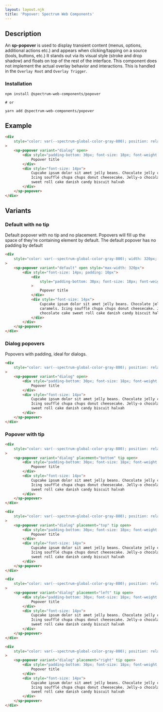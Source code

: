 ```yaml
---
layout: layout.njk
title: 'Popover: Spectrum Web Components'
---
```

## Description

An **sp-popover** is used to display transient content (menus, options, additional actions etc.) and appears when clicking/tapping on a source (tools, buttons, etc.) It stands out via its visual style (stroke and drop shadow) and floats on top of the rest of the interface. This component does not implement the actual overlay behavior and interactions. This is handled in the `Overlay Root` and `Overlay Trigger`.

### Installation

```
npm install @spectrum-web-components/popover

# or

yarn add @spectrum-web-components/popover
```

## Example

```html
<div
    style="color: var(--spectrum-global-color-gray-800); position: relative; width: 320px; height: 200px"
>
    <sp-popover variant="dialog" open>
        <div style="padding-bottom: 30px; font-size: 18px; font-weight: 700">
            Popover title
        </div>
        <div style="font-size: 14px">
            Cupcake ipsum dolor sit amet jelly beans. Chocolate jelly caramels.
            Icing soufflé chupa chups donut cheesecake. Jelly-o chocolate cake
            sweet roll cake danish candy biscuit halvah
        </div>
    </sp-popover>
</div>
```

## Variants

### Default with no tip

Default popover with no tip and no placement. Popovers will fill up the space of they're containing
element by default. The default popover has no padding by default

```html
<div
    style="color: var(--spectrum-global-color-gray-800); width: 320px; height: 200px"
>
    <sp-popover variant="default" open style="max-width: 320px">
        <div style="font-size: 14px; padding: 10px">
            <div
                style="padding-bottom: 30px; font-size: 18px; font-weight: 700"
            >
                Popover title
            </div>
            <div style="font-size: 14px">
                Cupcake ipsum dolor sit amet jelly beans. Chocolate jelly
                caramels. Icing soufflé chupa chups donut cheesecake. Jelly-o
                chocolate cake sweet roll cake danish candy biscuit halvah
            </div>
        </div>
    </sp-popover>
</div>
```

### Dialog popovers

Popovers with padding, ideal for dialogs.

```html
<div
    style="color: var(--spectrum-global-color-gray-800); position: relative; width: 320px; height: 200px"
>
    <sp-popover variant="dialog" open>
        <div style="padding-bottom: 30px; font-size: 18px; font-weight: 700">
            Popover title
        </div>
        <div style="font-size: 14px">
            Cupcake ipsum dolor sit amet jelly beans. Chocolate jelly caramels.
            Icing soufflé chupa chups donut cheesecake. Jelly-o chocolate cake
            sweet roll cake danish candy biscuit halvah
        </div>
    </sp-popover>
</div>
```

### Popover with tip

```html
<div
    style="color: var(--spectrum-global-color-gray-800); position: relative; width: 320px; height: 200px"
>
    <sp-popover variant="dialog" placement="bottom" tip open>
        <div style="padding-bottom: 30px; font-size: 18px; font-weight: 700">
            Popover title
        </div>
        <div style="font-size: 14px">
            Cupcake ipsum dolor sit amet jelly beans. Chocolate jelly caramels.
            Icing soufflé chupa chups donut cheesecake. Jelly-o chocolate cake
            sweet roll cake danish candy biscuit halvah
        </div>
    </sp-popover>
</div>
```

```html
<div
    style="color: var(--spectrum-global-color-gray-800); position: relative; width: 320px; height: 200px"
>
    <sp-popover variant="dialog" placement="top" tip open>
        <div style="padding-bottom: 30px; font-size: 18px; font-weight: 700">
            Popover title
        </div>
        <div style="font-size: 14px">
            Cupcake ipsum dolor sit amet jelly beans. Chocolate jelly caramels.
            Icing soufflé chupa chups donut cheesecake. Jelly-o chocolate cake
            sweet roll cake danish candy biscuit halvah
        </div>
    </sp-popover>
</div>
```

```html
<div
    style="color: var(--spectrum-global-color-gray-800); position: relative; width: 320px; height: 200px"
>
    <sp-popover variant="dialog" placement="left" tip open>
        <div style="padding-bottom: 30px; font-size: 18px; font-weight: 700">
            Popover title
        </div>
        <div style="font-size: 14px">
            Cupcake ipsum dolor sit amet jelly beans. Chocolate jelly caramels.
            Icing soufflé chupa chups donut cheesecake. Jelly-o chocolate cake
            sweet roll cake danish candy biscuit halvah
        </div>
    </sp-popover>
</div>
```

```html
<div
    style="color: var(--spectrum-global-color-gray-800); position: relative; width: 320px; height: 200px"
>
    <sp-popover variant="dialog" placement="right" tip open>
        <div style="padding-bottom: 30px; font-size: 18px; font-weight: 700">
            Popover title
        </div>
        <div style="font-size: 14px">
            Cupcake ipsum dolor sit amet jelly beans. Chocolate jelly caramels.
            Icing soufflé chupa chups donut cheesecake. Jelly-o chocolate cake
            sweet roll cake danish candy biscuit halvah
        </div>
    </sp-popover>
</div>
```

